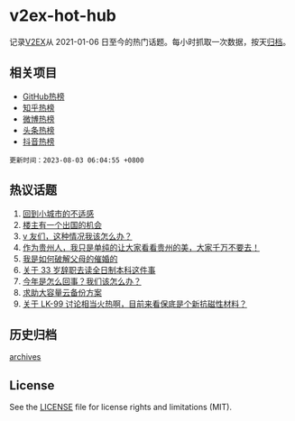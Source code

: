 # v2ex-hot-hub

 记录[V2EX](https://www.v2ex.com/)从 2021-01-06 日至今的热门话题。每小时抓取一次数据，按天[归档](archives)。
 
 ## 相关项目

- [GitHub热榜](https://github.com/snaildev/github-hot-hub)
- [知乎热榜](https://github.com/snaildev/zhihu-hot-hub)
- [微博热榜](https://github.com/snaildev/weibo-hot-hub)
- [头条热榜](https://github.com/snaildev/toutiao-hot-hub)
- [抖音热榜](https://github.com/snaildev/douyin-hot-hub)


 `更新时间：2023-08-03 06:04:55 +0800`

## 热议话题

1. [回到小城市的不适感](https://www.v2ex.com/t/961695)
1. [楼主有一个出国的机会](https://www.v2ex.com/t/961881)
1. [v 友们，这种情况我该怎么办？](https://www.v2ex.com/t/961773)
1. [作为贵州人，我只是单纯的让大家看看贵州的美，大家千万不要去！](https://www.v2ex.com/t/961771)
1. [我是如何破解父母的催婚的](https://www.v2ex.com/t/961746)
1. [关于 33 岁辞职去读全日制本科这件事](https://www.v2ex.com/t/961810)
1. [今年是怎么回事？我们该怎么办？](https://www.v2ex.com/t/961693)
1. [求助大容量云备份方案](https://www.v2ex.com/t/961688)
1. [关于 LK-99 讨论相当火热啊，目前来看保底是个新抗磁性材料？](https://www.v2ex.com/t/961719)

## 历史归档

[archives](archives)

## License

See the [LICENSE](LICENSE) file for license rights and limitations (MIT).
